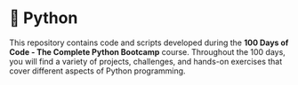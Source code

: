# 🚀 Python
This repository contains code and scripts developed during the **100 Days of Code - The Complete Python Bootcamp** course. Throughout the 100 days, you will find a variety of projects, challenges, and hands-on exercises that cover different aspects of Python programming.

